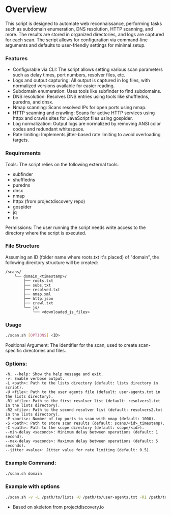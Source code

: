# Overview

This script is designed to automate web reconnaissance, performing tasks such as subdomain enumeration, DNS resolution, HTTP scanning, and more. The results are stored in organized directories, and logs are captured for each scan. The script allows for configuration via command-line arguments and defaults to user-friendly settings for minimal setup.

### Features

- Configurable via CLI: The script allows setting various scan parameters such as delay times, port numbers, resolver files, etc.
- Logs and output capturing: All output is captured in log files, with normalized versions available for easier reading.
- Subdomain enumeration: Uses tools like subfinder to find subdomains.
- DNS resolution: Resolves DNS entries using tools like shuffledns, puredns, and dnsx.
- Nmap scanning: Scans resolved IPs for open ports using nmap.
- HTTP scanning and crawling: Scans for active HTTP services using httpx and crawls sites for JavaScript files using gospider.
- Log normalization: Output logs are normalized by removing ANSI color codes and redundant whitespace.
- Rate limiting: Implements jitter-based rate limiting to avoid overloading targets.

### Requirements

Tools: The script relies on the following external tools:
- subfinder
- shuffledns
- puredns
- dnsx
- nmap
- httpx (from projectdiscovery repo)
- gospider
- jq
- bc
  
Permissions: The user running the script needs write access to the directory where the script is executed.

### File Structure

Assuming an ID (folder name where roots.txt it's placed) of "domain", the following directory structure will be created:
```
/scans/
    └── domain_<timestamp>/
        ├── roots.txt
        ├── subs.txt
        ├── resolved.txt
        ├── nmap.xml
        ├── http.json
        ├── crawl.txt
        └── js/
            └── <downloaded_js_files>
```
### Usage
```bash
./scan.sh [OPTIONS] <ID>
```

Positional Argument: <ID> The identifier for the scan, used to create scan-specific directories and files.

### Options:

    -h, --help: Show the help message and exit.
    -v: Enable verbose output.
    -L <path>: Path to the lists directory (default: lists directory in script).
    -U <file>: Path to the user agents file (default: user-agents.txt in the lists directory).
    -R1 <file>: Path to the first resolver list (default: resolvers1.txt in the lists directory).
    -R2 <file>: Path to the second resolver list (default: resolvers2.txt in the lists directory).
    -P <ports>: Number of top ports to scan with nmap (default: 1000).
    -S <path>: Path to store scan results (default: scans/<id>_timestamp).
    -C <path>: Path to the scope directory (default: scope/<id>).
    --min-delay <seconds>: Minimum delay between operations (default: 1 second).
    --max-delay <seconds>: Maximum delay between operations (default: 5 seconds).
    --jitter <value>: Jitter value for rate limiting (default: 0.5).

### Example Command:

```bash
./scan.sh domain
```
  ### Example with options
  ```bash
./scan.sh -v -L /path/to/lists -U /path/to/user-agents.txt -R1 /path/to/resolvers1.txt -R2 /path/to/resolvers2.txt -P 1000 -S /path/to/scans -C /path/to/scope --min-delay 2 --max-delay 6 --jitter 0.3 my-scan-id
```
- Based on skeleton from projectdiscovery.io
